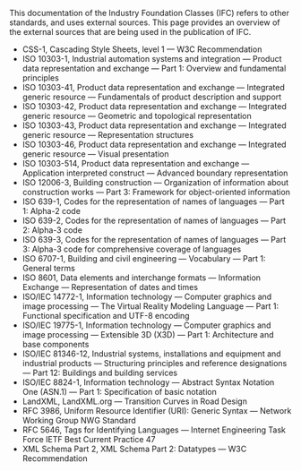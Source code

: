 This documentation of the Industry Foundation Classes (IFC) refers to other standards, and uses external sources. This page provides an overview of the external sources that are being used in the publication of IFC.

* CSS-1, Cascading Style Sheets, level 1 — W3C Recommendation
* ISO 10303-1, Industrial automation systems and integration — Product data representation and exchange — Part 1: Overview and fundamental principles
* ISO 10303-41, Product data representation and exchange — Integrated generic resource — Fundamentals of product description and support
* ISO 10303-42, Product data representation and exchange — Integrated generic resource — Geometric and topological representation
* ISO 10303-43, Product data representation and exchange — Integrated generic resource — Representation structures
* ISO 10303-46, Product data representation and exchange — Integrated generic resource — Visual presentation
* ISO 10303-514, Product data representation and exchange — Application interpreted construct — Advanced boundary representation
* ISO 12006-3, Building construction — Organization of information about construction works — Part 3: Framework for object-oriented information
* ISO 639-1, Codes for the representation of names of languages — Part 1: Alpha-2 code
* ISO 639-2, Codes for the representation of names of languages — Part 2: Alpha-3 code
* ISO 639-3, Codes for the representation of names of languages — Part 3: Alpha-3 code for comprehensive coverage of languages
* ISO 6707-1, Building and civil engineering — Vocabulary — Part 1: General terms
* ISO 8601, Data elements and interchange formats — Information Exchange — Representation of dates and times
* ISO/IEC 14772-1, Information technology — Computer graphics and image processing — The Virtual Reality Modeling Language — Part 1: Functional specification and UTF-8 encoding
* ISO/IEC 19775-1, Information technology — Computer graphics and image processing — Extensible 3D (X3D) — Part 1: Architecture and base components
* ISO/IEC 81346-12, Industrial systems, installations and equipment and industrial products — Structuring principles and reference designations — Part 12: Buildings and building services
* ISO/IEC 8824-1, Information technology — Abstract Syntax Notation One (ASN.1) — Part 1: Specification of basic notation
* LandXML, LandXML.org — Transition Curves in Road Design
* RFC 3986, Uniform Resource Identifier (URI): Generic Syntax — Network Working Group NWG Standard
* RFC 5646, Tags for Identifying Languages — Internet Engineering Task Force IETF Best Current Practice 47
* XML Schema Part 2, XML Schema Part 2: Datatypes — W3C Recommendation

